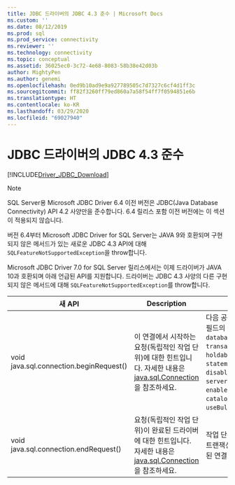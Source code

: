 ```yaml
---
title: JDBC 드라이버의 JDBC 4.3 준수 | Microsoft Docs
ms.custom: ''
ms.date: 08/12/2019
ms.prod: sql
ms.prod_service: connectivity
ms.reviewer: ''
ms.technology: connectivity
ms.topic: conceptual
ms.assetid: 36025ec0-3c72-4e68-8083-58b38e42d03b
author: MightyPen
ms.author: genemi
ms.openlocfilehash: 0ed9b10ad9e9a927789505c7d7327c6cf4d1ff3c
ms.sourcegitcommit: ff82f3260ff79ed860a7a58f54ff7f0594851e6b
ms.translationtype: HT
ms.contentlocale: ko-KR
ms.lasthandoff: 03/29/2020
ms.locfileid: "69027940"
---
```

# <a name="jdbc-43-compliance-for-the-jdbc-driver"></a>JDBC 드라이버의 JDBC 4.3 준수

[!INCLUDE[Driver_JDBC_Download](../../includes/driver_jdbc_download.md)]

> [!NOTE]  
> SQL Server용 Microsoft JDBC Driver 6.4 이전 버전은 JDBC(Java Database Connectivity) API 4.2 사양만을 준수합니다. 6\.4 릴리스 포함 이전 버전에는 이 섹션이 적용되지 않습니다.

버전 6.4부터 Microsoft JDBC Driver for SQL Server는 JAVA 9와 호환되며 구현되지 않은 메서드가 있는 새로운 JDBC 4.3 API에 대해 `SQLFeatureNotSupportedException`을 throw합니다.

Microsoft JDBC Driver 7.0 for SQL Server 릴리스에서는 이제 드라이버가 JAVA 10과 호환되며 아래 언급된 API를 지원합니다. 드라이버는 JDBC 4.3 사양의 다른 구현되지 않은 메서드에 대해 `SQLFeatureNotSupportedException`를 throw합니다.

|새 API|Description|중요한 구현|  
|-----------------|-----------------|-------------------------------|  
|void java.sql.connection.beginRequest()|이 연결에서 시작하는 요청(독립적인 작업 단위)에 대한 힌트입니다. 자세한 내용은 [java.sql.Connection](https://docs.oracle.com/javase/9/docs/api/java/sql/Connection.html#beginRequest--)을 참조하세요.|다음 공용 API 메서드를 통해 수정할 수 있는 연결 필드의 값을 저장합니다. `databaseAutoCommitMode`, `transactionIsolationLevel`, `networkTimeout`, `holdability`, `sendTimeAsDatetime`, `statementPoolingCacheSize`, `disableStatementPooling`, `serverPreparedStatementDiscardThreshold`, `enablePrepareOnFirstPreparedStatementCall`, `catalogName`, `sqlWarnings`, `useBulkCopyForBatchInsert`.|
|void java.sql.connection.endRequest()|요청(독립적인 작업 단위)이 완료된 드라이버에 대한 힌트입니다. 자세한 내용은 [java.sql.Connection](https://docs.oracle.com/javase/9/docs/api/java/sql/Connection.html#endRequest--)을 참조하세요.|작업 단위 중에 만들어진 문을 닫고 열려 있는 모든 트랜잭션을 롤백합니다. 또한 이 메서드는 위에 나열된 연결 필드의 변경 내용을 되돌립니다.|
